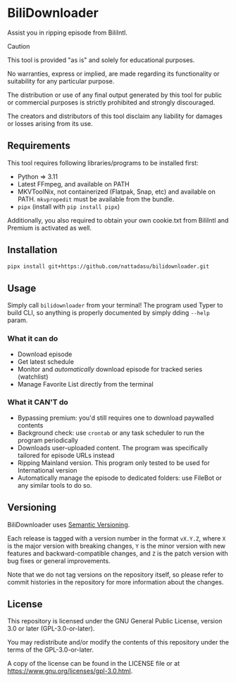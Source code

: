<!-- markdownlint-disable MD034 -->

# BiliDownloader

Assist you in ripping episode from BiliIntl.

> [!CAUTION]
> This tool is provided "as is" and solely for educational purposes.
>
> No warranties, express or implied, are made regarding its functionality or suitability for any particular purpose.
>
> The distribution or use of any final output generated by this tool for public or commercial purposes is strictly prohibited and strongly discouraged.
>
> The creators and distributors of this tool disclaim any liability for damages or losses arising from its use.

## Requirements

This tool requires following libraries/programs to be installed first:

* Python => 3.11
* Latest FFmpeg, and available on PATH
* MKVToolNix, not containerized (Flatpak, Snap, etc) and available on PATH. `mkvpropedit` must be available from the bundle.
* `pipx` (install with `pip install pipx`)

Additionally, you also required to obtain your own cookie.txt from BiliIntl and
Premium is activated as well.

## Installation

```bash
pipx install git+https://github.com/nattadasu/bilidownloader.git
```

## Usage

Simply call `bilidownloader` from your terminal! The program used Typer to build
CLI, so anything is properly documented by simply dding `--help` param.

### What it can do

* Download episode
* Get latest schedule
* Monitor and *automatically* download episode for tracked series (watchlist)
* Manage Favorite List directly from the terminal

### What it CAN'T do

* Bypassing premium: you'd still requires one to download paywalled contents
* Background check: use `crontab` or any task scheduler to run the program
  periodically
* Downloads user-uploaded content. The program was specifically tailored for
  episode URLs instead
* Ripping Mainland version. This program only tested to be used for International
  version
* Automatically manage the episode to dedicated folders: use FileBot or any
  similar tools to do so.

## Versioning

BiliDownloader uses [Semantic Versioning](https://semver.org/).

Each release is tagged with a version number in the format `vX.Y.Z`, where `X`
is the major version with breaking changes, `Y` is the minor version with new
features and backward-compatible changes, and `Z` is the patch version with bug
fixes or general improvements.

Note that we do not tag versions on the repository itself, so please refer to
commit histories in the repository for more information about the changes.

## License

This repository is licensed under the GNU General Public License, version 3.0 or
later (GPL-3.0-or-later).

You may redistribute and/or modify the contents of this repository under the
terms of the GPL-3.0-or-later.

A copy of the license can be found in the LICENSE file or at
https://www.gnu.org/licenses/gpl-3.0.html.
